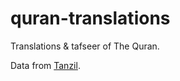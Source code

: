 # quran-translations

Translations &amp; tafseer of The Quran.

Data from [Tanzil](https://tanzil.net/trans/).
